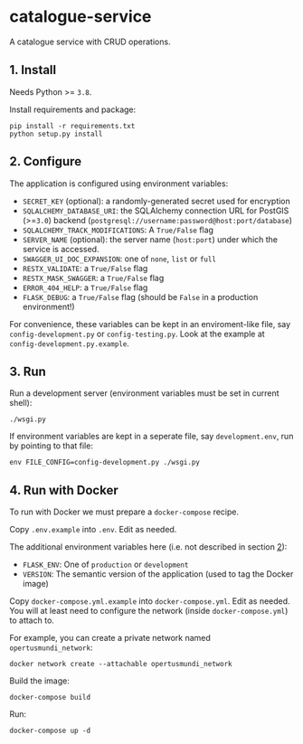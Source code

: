 # catalogue-service

A catalogue service with CRUD operations.

## 1. Install

Needs Python >= `3.8`.

Install requirements and package:

    pip install -r requirements.txt
    python setup.py install


## 2. Configure

The application is configured using environment variables:
  
 * `SECRET_KEY` (optional): a randomly-generated secret used for encryption
 * `SQLALCHEMY_DATABASE_URI`: the SQLAlchemy connection URL for PostGIS (>=`3.0`) backend (`postgresql://username:password@host:port/database`)
 * `SQLALCHEMY_TRACK_MODIFICATIONS`: A `True/False` flag
 * `SERVER_NAME` (optional): the server name (`host:port`) under which the service is accessed.
 * `SWAGGER_UI_DOC_EXPANSION`: one of `none`, `list` or `full`
 * `RESTX_VALIDATE`: a `True/False` flag
 * `RESTX_MASK_SWAGGER`: a `True/False` flag
 * `ERROR_404_HELP`: a `True/False` flag
 * `FLASK_DEBUG`: a `True/False` flag (should be `False` in a production environment!)

For convenience, these variables can be kept in an enviroment-like file, say `config-development.py` or `config-testing.py`. 
Look at the example at `config-development.py.example`.  

## 3. Run

Run a development server (environment variables must be set in current shell):

    ./wsgi.py
 
If environment variables are kept in a seperate file, say `development.env`, run by pointing to that file:

    env FILE_CONFIG=config-development.py ./wsgi.py

## 4. Run with Docker

To run with Docker we must prepare a `docker-compose` recipe.

Copy `.env.example` into `.env`. Edit as needed.

The additional environment variables here (i.e. not described in section [2](#2-configure)):

  * `FLASK_ENV`: One of `production` or `development`
  * `VERSION`: The semantic version of the application (used to tag the Docker image)

Copy `docker-compose.yml.example` into `docker-compose.yml`. Edit as needed. You will at least need to configure the network (inside `docker-compose.yml`) to attach to. 

For example, you can create a private network named `opertusmundi_network`:

    docker network create --attachable opertusmundi_network

Build the image:

    docker-compose build
   
Run:

    docker-compose up -d

